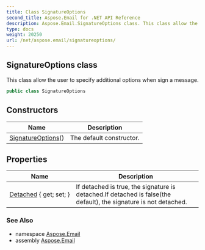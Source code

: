 ```yaml
---
title: Class SignatureOptions
second_title: Aspose.Email for .NET API Reference
description: Aspose.Email.SignatureOptions class. This class allow the user to specify additional options when sign a message
type: docs
weight: 20250
url: /net/aspose.email/signatureoptions/
---
```

## SignatureOptions class

This class allow the user to specify additional options when sign a message.

```csharp
public class SignatureOptions
```

## Constructors

| Name | Description |
| --- | --- |
| [SignatureOptions](signatureoptions/)() | The default constructor. |

## Properties

| Name | Description |
| --- | --- |
| [Detached](../../aspose.email/signatureoptions/detached/) { get; set; } | If detached is true, the signature is detached.If detached is false(the default), the signature is not detached. |

### See Also

* namespace [Aspose.Email](../../aspose.email/)
* assembly [Aspose.Email](../../)


